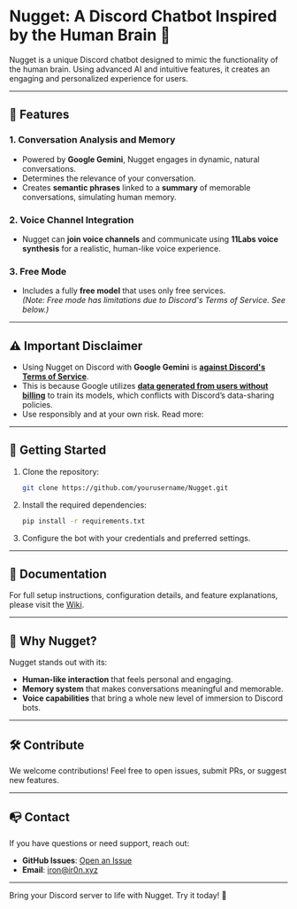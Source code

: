# Nugget: A Discord Chatbot Inspired by the Human Brain 🧠

Nugget is a unique Discord chatbot designed to mimic the functionality of the human brain. Using advanced AI and intuitive features, it creates an engaging and personalized experience for users.

---

## 🌟 Features

### 1. **Conversation Analysis and Memory**
- Powered by **Google Gemini**, Nugget engages in dynamic, natural conversations.
- Determines the relevance of your conversation.
- Creates **semantic phrases** linked to a **summary** of memorable conversations, simulating human memory.

### 2. **Voice Channel Integration**
- Nugget can **join voice channels** and communicate using **11Labs voice synthesis** for a realistic, human-like voice experience.

### 3. **Free Mode**
- Includes a fully **free model** that uses only free services.  
  *(Note: Free mode has limitations due to Discord's Terms of Service. See below.)*

---

## ⚠️ Important Disclaimer

- Using Nugget on Discord with **Google Gemini** is [**against Discord's Terms of Service**](https://support-dev.discord.com/hc/en-us/articles/8563934450327-Discord-Developer-Policy#:~:text=21.%20Do%20not%20use%20message%20content%20obtained%20through%20the%20APIs%20to%20train%20machine%20learning%20or%20AI%20models%20(including%20large%20language%20models)%20unless%20express%20permission%20is%20granted%20by%20Discord.).
- This is because Google utilizes [**data generated from users without billing**](https://ai.google.dev/gemini-api/terms#data-use-unpaid) to train its models, which conflicts with Discord’s data-sharing policies.
- Use responsibly and at your own risk.
Read more: 
---

## 🚀 Getting Started

1. Clone the repository:
   ```bash
   git clone https://github.com/yourusername/Nugget.git
   ```
2. Install the required dependencies:
   ```bash
   pip install -r requirements.txt
   ```
3. Configure the bot with your credentials and preferred settings.

---

## 📖 Documentation

For full setup instructions, configuration details, and feature explanations, please visit the [Wiki](https://github.com/yourusername/Nugget/wiki).

---

## 🤔 Why Nugget?

Nugget stands out with its:
- **Human-like interaction** that feels personal and engaging.
- **Memory system** that makes conversations meaningful and memorable.
- **Voice capabilities** that bring a whole new level of immersion to Discord bots.

---

## 🛠️ Contribute

We welcome contributions! Feel free to open issues, submit PRs, or suggest new features.

---

## 📭 Contact

If you have questions or need support, reach out:
- **GitHub Issues**: [Open an Issue](https://github.com/qr0n/Gemini-AI-Bot/issues)
- **Email**: iron@ir0n.xyz

---

Bring your Discord server to life with Nugget. Try it today! 🎉
